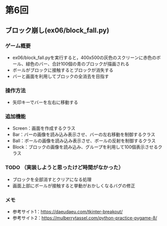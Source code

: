 # 第6回
## ブロック崩し(ex06/block_fall.py)
### ゲーム概要
- ex06/block_fall.pyを実行すると，400x500の灰色のスクリーンに赤色のボール、緑色のバー、合計100個の青のブロックが描画される
- ボールがブロックに接触するとブロックが消失する
- バーと画面を利用してブロックの全消去を目指す
### 操作方法
- 矢印キーでバーを左右に移動する
### 追加機能
- Screen：画面を作成するクラス
- Bar：バーの画像を読み込み表示させ、バーの左右移動を制御するクラス
- Ball：ボールの画像を読み込み表示させ、ボールの反射を制御するクラス
- Block：ブロックの画像を読み込み、グループを利用して100個表示させるクラス

### TODO （実装しようと思ったけど時間がなかった）
- ブロックを全部消すとクリアになる処理
- 画面上部にボールが接触すると挙動がおかしくなるバグの修正

### メモ
- 参考サイト1：https://daeudaeu.com/tkinter-breakout/
- 参考サイト2：https://mulberrytassel.com/python-practice-pygame-8/